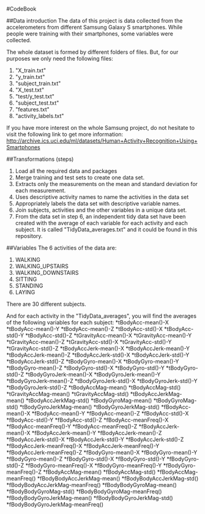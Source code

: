#CodeBook

##Data introduction
The data of this project is data collected from the accelerometers from different Samsung Galaxy S smartphones. While people were training with their smartphones, some variables were collected.

The whole dataset is formed by different folders of files. But, for our purposes we only need the following files:
1. "X_train.txt"
2. "y_train.txt"
3. "subject_train.txt"
4. "X_test.txt"
5. "test/y_test.txt"
6. "subject_test.txt"
7. "features.txt"
8. "activity_labels.txt"

If you have more interest on the whole Samsung project, do not hesitate to visit the following link to get more information:
http://archive.ics.uci.edu/ml/datasets/Human+Activity+Recognition+Using+Smartphones

##Transformations (steps)
1. Load all the required data and packages
2. Merge training and test sets to create one data set.
3. Extracts only the measurements on the mean and standard deviation for each measurement. 
4. Uses descriptive activity names to name the activities in the data set
5. Appropriately labels the data set with descriptive variable names. 
6. Join subjects, activities and the other variables in a unique data set.
7. From the data set in step 6, an independent tidy data set have been created with the average of each variable for each activity and each subject. It is called "TidyData_averages.txt" and it could be found in this repository.

##Variables
The 6 activities of the data are:
1. WALKING
2. WALKING_UPSTAIRS
3. WALKING_DOWNSTAIRS
4. SITTING
5. STANDING
6. LAYING

There are 30 different subjects.

And for each activity in the "TidyData_averages", you will find the averages of the following variables for each subject:
*tBodyAcc-mean()-X
*tBodyAcc-mean()-Y
*tBodyAcc-mean()-Z
*tBodyAcc-std()-X
*tBodyAcc-std()-Y
*tBodyAcc-std()-Z
*tGravityAcc-mean()-X
*tGravityAcc-mean()-Y
*tGravityAcc-mean()-Z 
*tGravityAcc-std()-X
*tGravityAcc-std()-Y 
*tGravityAcc-std()-Z 
*tBodyAccJerk-mean()-X
*tBodyAccJerk-mean()-Y 
*tBodyAccJerk-mean()-Z 
*tBodyAccJerk-std()-X 
*tBodyAccJerk-std()-Y 
*tBodyAccJerk-std()-Z 
*tBodyGyro-mean()-X 
*tBodyGyro-mean()-Y 
*tBodyGyro-mean()-Z 
*tBodyGyro-std()-X 
*tBodyGyro-std()-Y 
*tBodyGyro-std()-Z 
*tBodyGyroJerk-mean()-X 
*tBodyGyroJerk-mean()-Y 
*tBodyGyroJerk-mean()-Z 
*tBodyGyroJerk-std()-X 
*tBodyGyroJerk-std()-Y 
*tBodyGyroJerk-std()-Z 
*tBodyAccMag-mean()
*tBodyAccMag-std() 
*tGravityAccMag-mean() 
*tGravityAccMag-std() 
*tBodyAccJerkMag-mean() 
*tBodyAccJerkMag-std() 
*tBodyGyroMag-mean() 
*tBodyGyroMag-std() 
*tBodyGyroJerkMag-mean() 
*tBodyGyroJerkMag-std() 
*fBodyAcc-mean()-X 
*fBodyAcc-mean()-Y 
*fBodyAcc-mean()-Z 
*fBodyAcc-std()-X 
*fBodyAcc-std()-Y 
*fBodyAcc-std()-Z 
*fBodyAcc-meanFreq()-X 
*fBodyAcc-meanFreq()-Y 
*fBodyAcc-meanFreq()-Z 
*fBodyAccJerk-mean()-X 
*fBodyAccJerk-mean()-Y 
*fBodyAccJerk-mean()-Z 
*fBodyAccJerk-std()-X 
*fBodyAccJerk-std()-Y 
*fBodyAccJerk-std()-Z 
*fBodyAccJerk-meanFreq()-X 
*fBodyAccJerk-meanFreq()-Y 
*fBodyAccJerk-meanFreq()-Z 
*fBodyGyro-mean()-X 
*fBodyGyro-mean()-Y 
*fBodyGyro-mean()-Z 
*fBodyGyro-std()-X 
*fBodyGyro-std()-Y 
*fBodyGyro-std()-Z 
*fBodyGyro-meanFreq()-X 
*fBodyGyro-meanFreq()-Y 
*fBodyGyro-meanFreq()-Z 
*fBodyAccMag-mean() 
*fBodyAccMag-std() 
*fBodyAccMag-meanFreq() 
*fBodyBodyAccJerkMag-mean()
*fBodyBodyAccJerkMag-std() 
*fBodyBodyAccJerkMag-meanFreq() 
*fBodyBodyGyroMag-mean() 
*fBodyBodyGyroMag-std() 
*fBodyBodyGyroMag-meanFreq() 
*fBodyBodyGyroJerkMag-mean() 
*fBodyBodyGyroJerkMag-std() 
*fBodyBodyGyroJerkMag-meanFreq()
